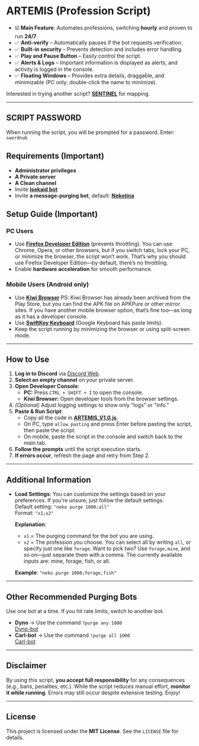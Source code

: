 # **ARTEMIS** (Profession Script)
- ☑️ **Main Feature**: Automates professions, switching **hourly** and proven to run **24/7**.
- ✅ **Anti-verify** – Automatically pauses if the bot requests verification.  
- ✅ **Built-in security** – Prevents detection and includes error handling.  
- ✅ **Play and Pause Button** – Easily control the script.  
- ✅ **Alerts & Logs** – Important information is displayed as alerts, and activity is logged in the console.  
- ✅ **Floating Windows** – Provides extra details, draggable, and minimizable (PC only; double-click the name to minimize).  

Interested in trying another script? [**SENTINEL**](https://github.com/devilsadvocate101/SENTINEL) for mapping.

---

## SCRIPT PASSWORD
When running the script, you will be prompted for a password.
Enter: `swordnub`

## **Requirements** (Important)  
- **Administrator privileges**  
- **A Private server**  
- **A Clean channel**  
- Invite [**Isekaid bot**](https://top.gg/bot/989440183428599849)  
- Invite **a message-purging bot**, default: [**Nekotina**](https://top.gg/bot/429457053791158281) 

## **Setup Guide** (Important)
### **PC Users**
- Use [**Firefox Developer Edition**](https://www.mozilla.org/en-US/firefox/developer/) 
 (prevents throttling). You can use Chrome, Opera, or other browsers, but if you switch tabs, lock your PC, or minimize the browser, the script won’t work. That’s why you should use Firefox Developer Edition—by default, there’s no throttling.
- Enable **hardware acceleration** for smooth performance.

### **Mobile Users** (Android only)
- Use [**Kiwi Browser**](https://apkpure.com/kiwi-browser-fast-quiet/com.kiwibrowser.browser)
PS: Kiwi Browser has already been archived from the Play Store, but you can find the APK file on APKPure or other mirror sites. If you have another mobile browser option, that’s fine too—as long as it has a developer console.
- Use [**SwiftKey Keyboard**](https://play.google.com/store/apps/details?id=com.touchtype.swiftkey) (Google Keyboard has paste limits).
- Keep the script running by minimizing the browser or using split-screen mode.

---

## **How to Use**
1. **Log in to Discord** via [Discord Web](https://discord.com/app).
2. **Select an empty channel** on your private server.
3. **Open Developer Console**:
   - **PC:** Press `CTRL + SHIFT + I` to open the console.  
   - **Kiwi Browser:** Open developer tools from the browser settings.
4. *(Optional)* Adjust logging settings to show only "logs" or "info."
5. **Paste & Run Script**:
   - Copy all the code in [**ARTEMIS_V1.0.js**](https://github.com/devilsadvocate101/ARTEMIS/blob/main/ARTEMIS_V1.0.js).
   - On PC, type `allow pasting` and press Enter before pasting the script, then paste the script.
   - On mobile, paste the script in the console and switch back to the main tab.
6. **Follow the prompts** until the script execution starts.
7. **If errors occur**, refresh the page and retry from Step 2.

---

## **Additional Information**
- **Load Settings**: You can customize the settings based on your preferences. If you're unsure, just follow the default settings:  
  Default setting: `"neko purge 1000;all"`  
  Format: `"x1;x2"`  

  **Explanation**:  
  - `x1` = The purging command for the bot you are using.  
  - `x2` = The profession you choose. You can select all by writing `all`, or specify just one like `forage`. Want to pick two? Use `forage,mine`, and so on—just separate them with a comma. The currently available inputs are: mine, forage, fish, or all.  

  **Example**: `"neko purge 1000;forage,fish"`

---

## **Other Recommended Purging Bots**
Use one bot at a time. If you hit rate limits, switch to another bot.

- **Dyno** → Use the command `?purge any 1000`  
  [Dyno-bot](https://top.gg/bot/155149108183695360)  
- **Carl-bot** → Use the command `!purge all 1000`  
  [Carl-bot](https://top.gg/bot/235148962103951360)  

---

## **Disclaimer**
By using this script, **you accept full responsibility** for any consequences (e.g., bans, penalties, etc.). While the script reduces manual effort, **monitor it while running**. Errors may still occur despite extensive testing. Enjoy!

---

## **License**
This project is licensed under the **MIT License**. See the `LICENSE` file for details.
